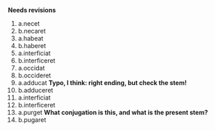 **Needs revisions**

1. a.necet
1. b.necaret
2. a.habeat
2. b.haberet
3. a.interficiat
3. b.interficeret
4. a.occidat
4. b.occideret
5. a.adducat **Typo, I think:  right ending, but check the stem!**
5. b.adduceret
6. a.interficiat
6. b.interficeret
7. a.purget **What conjugation is this, and what is the present stem?**
7. b.pugaret
